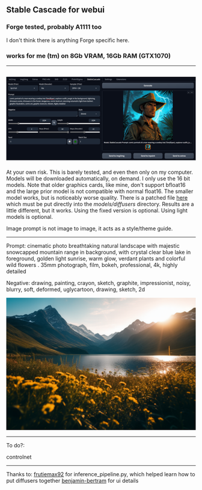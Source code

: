 ## Stable Cascade for webui ##
### Forge tested, probably A1111 too ###
I don't think there is anything Forge specific here.
### works for me (tm) on 8Gb VRAM, 16Gb RAM (GTX1070) ###

---
![](screenshot.png "image of extension UI")
---
At your own risk. This is barely tested, and even then only on my computer.
Models will be downloaded automatically, on demand. I only use the 16 bit models. Note that older graphics cards, like mine, don't support bfloat16 and the large prior model is not compatible with normal float16. The smaller model works, but is noticeably worse quality. There is a patched file [here](https://huggingface.co/KBlueLeaf/Stable-Cascade-FP16-fixed/tree/main) which must be put directly into the *models/diffusers* directory. Results are a little different, but it works. Using the fixed version is optional. Using light models is optional.

Image prompt is not image to image, it acts as a style/theme guide.


---
Prompt: cinematic photo breathtaking natural landscape with majestic snowcapped mountain range in background, with crystal clear blue lake in foreground, golden light sunrise, warm glow, verdant plants and colorful wild flowers . 35mm photograph, film, bokeh, professional, 4k, highly detailed

Negative: drawing, painting, crayon, sketch, graphite, impressionist, noisy, blurry, soft, deformed, uglycartoon, drawing, sketch, 2d

![](example.png "20/10 steps")

---
To do?:
	
controlnet



---
Thanks to:
	[frutiemax92](https://github.com/frutiemax92) for inference_pipeline.py, which helped learn how to put diffusers together
	[benjamin-bertram](https://github.com/benjamin-bertram/sdweb-easy-stablecascade-diffusers) for ui details
